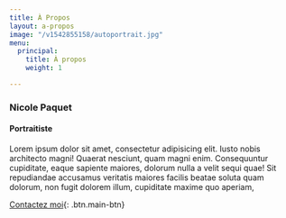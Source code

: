 ```yaml
---
title: À Propos
layout: a-propos
image: "/v1542855158/autoportrait.jpg"
menu:
  principal:
    title: À propos
    weight: 1

---
```

### Nicole Paquet
#### Portraitiste

Lorem ipsum dolor sit amet, consectetur adipisicing elit. Iusto nobis architecto magni! Quaerat nesciunt, quam magni enim. Consequuntur cupiditate, eaque sapiente maiores, dolorum nulla a velit sequi quae! Sit repudiandae accusamus veritatis maiores facilis beatae soluta quam dolorum, non fugit dolorem illum, cupiditate maxime quo aperiam,

[Contactez moi](/contact/){: .btn.main-btn}